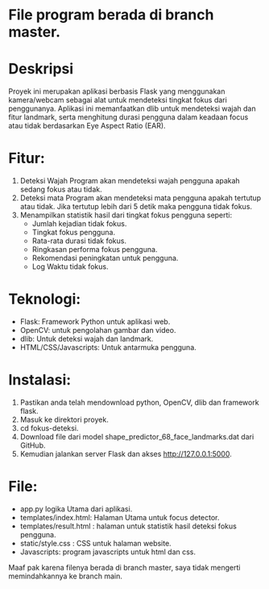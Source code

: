 # File program berada di branch master.

# Deskripsi 

Proyek ini merupakan aplikasi berbasis Flask yang menggunakan kamera/webcam sebagai alat untuk mendeteksi tingkat fokus dari penggunanya. Aplikasi ini memanfaatkan dlib untuk mendeteksi wajah dan fitur landmark, serta menghitung durasi pengguna dalam keadaan focus atau tidak berdasarkan Eye Aspect Ratio (EAR).

# Fitur:
1. Deteksi Wajah
Program akan mendeteksi wajah pengguna apakah sedang fokus atau tidak.
2. Deteksi mata
Program akan mendeteksi mata pengguna apakah tertutup atau tidak. Jika tertutup lebih dari 5 detik maka pengguna tidak fokus.
3. Menampilkan statistik hasil dari tingkat fokus pengguna seperti: 
    - Jumlah kejadian tidak fokus.
    - Tingkat fokus pengguna.
    - Rata-rata durasi tidak fokus.
    - Ringkasan performa fokus pengguna.
    - Rekomendasi peningkatan untuk pengguna.
    - Log Waktu tidak fokus.

# Teknologi:
- Flask: Framework Python untuk aplikasi web.
- OpenCV: untuk pengolahan gambar dan video.
- dlib: Untuk deteksi wajah dan landmark.
- HTML/CSS/Javascripts: Untuk antarmuka pengguna.

# Instalasi:
1. Pastikan anda telah mendownload python, OpenCV, dlib dan framework flask.
2. Masuk ke direktori proyek.
3. cd fokus-deteksi.
4. Download file dari model shape_predictor_68_face_landmarks.dat dari GitHub.
5. Kemudian jalankan server Flask dan akses http://127.0.0.1:5000.

# File:
- app.py logika Utama dari aplikasi.
- templates/index.html: Halaman Utama untuk focus detector.
- templates/result.html : halaman untuk statistik hasil deteksi fokus pengguna.
- static/style.css : CSS untuk halaman website.
- Javascripts: program javascripts untuk html dan css.

Maaf pak karena filenya berada di branch master, saya tidak mengerti memindahkannya ke branch main.
